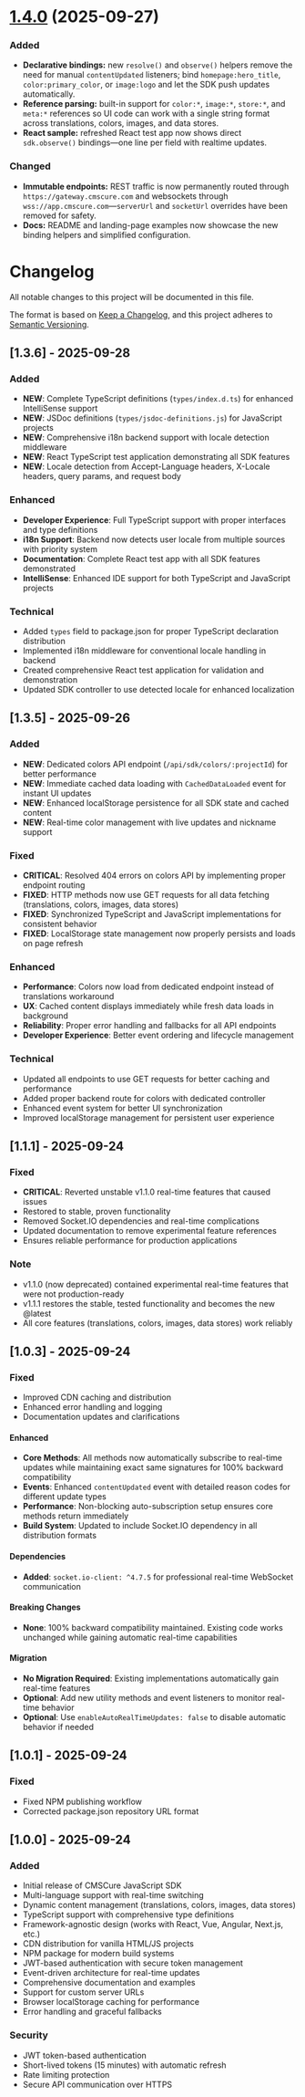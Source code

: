 # [1.4.0](https://github.com/cmscure/javascript-sdk/compare/v1.3.2...v1.4.0) (2025-09-27)

### Added
- **Declarative bindings:** new `resolve()` and `observe()` helpers remove the need for manual `contentUpdated` listeners; bind `homepage:hero_title`, `color:primary_color`, or `image:logo` and let the SDK push updates automatically.
- **Reference parsing:** built-in support for `color:*`, `image:*`, `store:*`, and `meta:*` references so UI code can work with a single string format across translations, colors, images, and data stores.
- **React sample:** refreshed React test app now shows direct `sdk.observe()` bindings—one line per field with realtime updates.

### Changed
- **Immutable endpoints:** REST traffic is now permanently routed through `https://gateway.cmscure.com` and websockets through `wss://app.cmscure.com`—`serverUrl` and `socketUrl` overrides have been removed for safety.
- **Docs:** README and landing-page examples now showcase the new binding helpers and simplified configuration.



# Changelog

All notable changes to this project will be documented in this file.

The format is based on [Keep a Changelog](https://keepachangelog.com/en/1.0.0/),
and this project adheres to [Semantic Versioning](https://semver.org/spec/v2.0.0.html).

## [1.3.6] - 2025-09-28

### Added
- **NEW**: Complete TypeScript definitions (`types/index.d.ts`) for enhanced IntelliSense support
- **NEW**: JSDoc definitions (`types/jsdoc-definitions.js`) for JavaScript projects
- **NEW**: Comprehensive i18n backend support with locale detection middleware
- **NEW**: React TypeScript test application demonstrating all SDK features
- **NEW**: Locale detection from Accept-Language headers, X-Locale headers, query params, and request body

### Enhanced
- **Developer Experience**: Full TypeScript support with proper interfaces and type definitions
- **i18n Support**: Backend now detects user locale from multiple sources with priority system
- **Documentation**: Complete React test app with all SDK features demonstrated
- **IntelliSense**: Enhanced IDE support for both TypeScript and JavaScript projects

### Technical
- Added `types` field to package.json for proper TypeScript declaration distribution
- Implemented i18n middleware for conventional locale handling in backend
- Created comprehensive React test application for validation and demonstration
- Updated SDK controller to use detected locale for enhanced localization

## [1.3.5] - 2025-09-26

### Added
- **NEW**: Dedicated colors API endpoint (`/api/sdk/colors/:projectId`) for better performance
- **NEW**: Immediate cached data loading with `CachedDataLoaded` event for instant UI updates
- **NEW**: Enhanced localStorage persistence for all SDK state and cached content
- **NEW**: Real-time color management with live updates and nickname support

### Fixed
- **CRITICAL**: Resolved 404 errors on colors API by implementing proper endpoint routing
- **FIXED**: HTTP methods now use GET requests for all data fetching (translations, colors, images, data stores)
- **FIXED**: Synchronized TypeScript and JavaScript implementations for consistent behavior
- **FIXED**: LocalStorage state management now properly persists and loads on page refresh

### Enhanced
- **Performance**: Colors now load from dedicated endpoint instead of translations workaround
- **UX**: Cached content displays immediately while fresh data loads in background
- **Reliability**: Proper error handling and fallbacks for all API endpoints
- **Developer Experience**: Better event ordering and lifecycle management

### Technical
- Updated all endpoints to use GET requests for better caching and performance
- Added proper backend route for colors with dedicated controller
- Enhanced event system for better UI synchronization
- Improved localStorage management for persistent user experience

## [1.1.1] - 2025-09-24

### Fixed
- **CRITICAL**: Reverted unstable v1.1.0 real-time features that caused issues
- Restored to stable, proven functionality  
- Removed Socket.IO dependencies and real-time complications
- Updated documentation to remove experimental feature references
- Ensures reliable performance for production applications

### Note
- v1.1.0 (now deprecated) contained experimental real-time features that were not production-ready
- v1.1.1 restores the stable, tested functionality and becomes the new @latest
- All core features (translations, colors, images, data stores) work reliably

## [1.0.3] - 2025-09-24

### Fixed
- Improved CDN caching and distribution
- Enhanced error handling and logging
- Documentation updates and clarifications

#### Enhanced
- **Core Methods**: All methods now automatically subscribe to real-time updates while maintaining exact same signatures for 100% backward compatibility
- **Events**: Enhanced `contentUpdated` event with detailed reason codes for different update types
- **Performance**: Non-blocking auto-subscription setup ensures core methods return immediately
- **Build System**: Updated to include Socket.IO dependency in all distribution formats

#### Dependencies
- **Added**: `socket.io-client: ^4.7.5` for professional real-time WebSocket communication

#### Breaking Changes
- **None**: 100% backward compatibility maintained. Existing code works unchanged while gaining automatic real-time capabilities

#### Migration
- **No Migration Required**: Existing implementations automatically gain real-time features
- **Optional**: Add new utility methods and event listeners to monitor real-time behavior
- **Optional**: Use `enableAutoRealTimeUpdates: false` to disable automatic behavior if needed

## [1.0.1] - 2025-09-24

### Fixed
- Fixed NPM publishing workflow
- Corrected package.json repository URL format

## [1.0.0] - 2025-09-24

### Added
- Initial release of CMSCure JavaScript SDK
- Multi-language support with real-time switching
- Dynamic content management (translations, colors, images, data stores)
- TypeScript support with comprehensive type definitions
- Framework-agnostic design (works with React, Vue, Angular, Next.js, etc.)
- CDN distribution for vanilla HTML/JS projects
- NPM package for modern build systems
- JWT-based authentication with secure token management
- Event-driven architecture for real-time updates
- Comprehensive documentation and examples
- Support for custom server URLs
- Browser localStorage caching for performance
- Error handling and graceful fallbacks

### Security
- JWT token-based authentication
- Short-lived tokens (15 minutes) with automatic refresh
- Rate limiting protection
- Secure API communication over HTTPS
